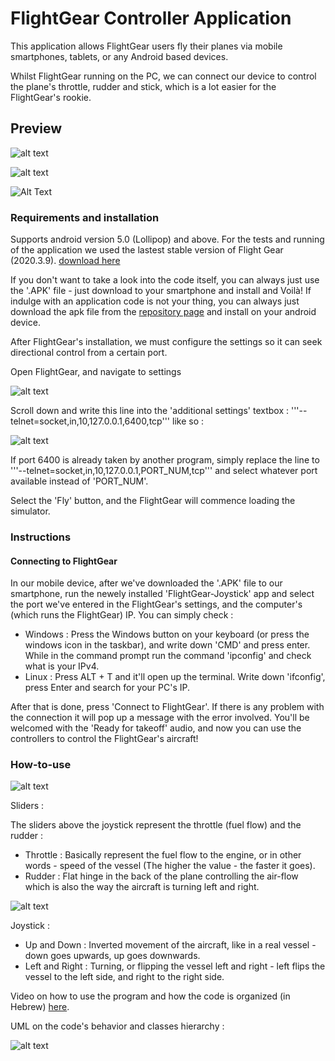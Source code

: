 # FlightGear Controller Application

This application allows FlightGear users fly their planes via mobile smartphones, tablets, or any Android based devices.

Whilst FlightGear running on the PC, we can connect our device to control the plane's throttle, rudder and stick, which is a lot easier for the FlightGear's rookie.

## Preview 

![alt text](https://github.com/eladoni1/Pictures_FG_Controller/blob/main/Controller.jpeg?raw=true)


![alt text](https://github.com/eladoni1/Pictures_FG_Controller/blob/main/Connection.jpeg?raw=true)


![Alt Text](https://github.com/eladoni1/Pictures_FG_Controller/blob/main/newGif.gif?raw=true)




### Requirements and installation

Supports android version 5.0 (Lollipop) and above.
For the tests and running of the application we used the lastest stable version of Flight Gear (2020.3.9). 
[download here](https://www.flightgear.org/download/)

If you don't want to take a look into the code itself, you can always just use the '.APK' file - just download to your smartphone and install and Voilà!
If indulge with an application code is not your thing, you can always just download the apk file from the [repository page](https://github.com/YairLevi/FlightGear-Controller) and install on your android device.


After FlightGear's installation, we must configure the settings so it can seek directional control from a certain port.

Open FlightGear, and navigate to settings 

![alt text](https://github.com/eladoni1/Pictures_FG_Controller/blob/main/Select_Settings.png?raw=true)

Scroll down and write this line into the 'additional settings' textbox : '''--telnet=socket,in,10,127.0.0.1,6400,tcp''' like so :

![alt text](https://github.com/eladoni1/Pictures_FG_Controller/blob/main/additional_settings.PNG?raw=true)

If port 6400 is already taken by another program, simply replace the line to '''--telnet=socket,in,10,127.0.0.1,PORT_NUM,tcp''' and select whatever port available instead of 'PORT_NUM'.

Select the 'Fly' button, and the FlightGear will commence loading the simulator.



### Instructions

#### Connecting to FlightGear

In our mobile device, after we've downloaded the '.APK' file to our smartphone, run the newely installed 'FlightGear-Joystick' app and select the port we've entered in the FlightGear's settings, and the computer's (which runs the FlightGear) IP. You can simply check :
- Windows : Press the Windows button on your keyboard (or press the windows icon in the taskbar), and write down 'CMD' and press enter. While in the command prompt run the command 'ipconfig' and check what is your IPv4.
- Linux : Press ALT + T and it'll open up the terminal. Write down 'ifconfig', press Enter and search for your PC's IP.

After that is done, press 'Connect to FlightGear'. If there is any problem with the connection it will pop up a message with the error involved.
You'll be welcomed with the 'Ready for takeoff' audio, and now you can use the controllers to control the FlightGear's aircraft!


### How-to-use

![alt text](https://github.com/eladoni1/Pictures_FG_Controller/blob/main/Sliders.jpg?raw=true)

Sliders :

The sliders above the joystick represent the throttle (fuel flow) and the rudder :
- Throttle : Basically represent the fuel flow to the engine, or in other words - speed of the vessel (The higher the value - the faster it goes).
- Rudder : Flat hinge in the back of the plane controlling the air-flow which is also the way the aircraft is turning left and right.

![alt text](https://github.com/eladoni1/Pictures_FG_Controller/blob/main/base.png?raw=true)

Joystick :
- Up and Down : Inverted movement of the aircraft, like in a real vessel - down goes upwards, up goes downwards.
- Left and Right : Turning, or flipping the vessel left and right - left flips the vessel to the left side, and right to the right side.

Video on how to use the program and how the code is organized (in Hebrew) [here](https://www.youtube.com/watch?v=cv0r8JrFNGw&ab_channel=YairLevi).

UML on the code's behavior and classes hierarchy :

![alt text](https://github.com/eladoni1/Pictures_FG_Controller/blob/main/XML.PNG?raw=true)


